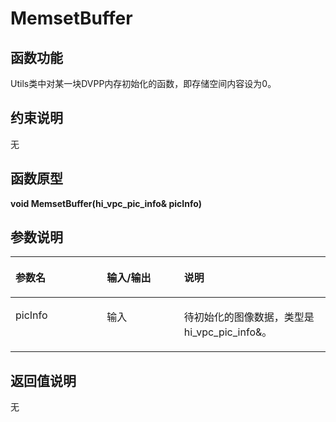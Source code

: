 # MemsetBuffer<a name="ZH-CN_TOPIC_0000001543541026"></a>

## 函数功能<a name="section15868409121"></a>

Utils类中对某一块DVPP内存初始化的函数，即存储空间内容设为0。

## 约束说明<a name="section1771773225914"></a>

无

## 函数原型<a name="section16481811131215"></a>

**void MemsetBuffer\(hi\_vpc\_pic\_info& picInfo\)**

## 参数说明<a name="section2779823101219"></a>

<a name="zh-cn_topic_0122830089_table438764393513"></a>
<table><thead align="left"><tr id="zh-cn_topic_0122830089_row53871743113510"><th class="cellrowborder" valign="top" width="29.03%" id="mcps1.1.4.1.1"><p id="zh-cn_topic_0122830089_p1438834363520"><a name="zh-cn_topic_0122830089_p1438834363520"></a><a name="zh-cn_topic_0122830089_p1438834363520"></a>参数名</p>
</th>
<th class="cellrowborder" valign="top" width="24.51%" id="mcps1.1.4.1.2"><p id="p1769255516412"><a name="p1769255516412"></a><a name="p1769255516412"></a>输入/输出</p>
</th>
<th class="cellrowborder" valign="top" width="46.46%" id="mcps1.1.4.1.3"><p id="zh-cn_topic_0122830089_p173881843143514"><a name="zh-cn_topic_0122830089_p173881843143514"></a><a name="zh-cn_topic_0122830089_p173881843143514"></a>说明</p>
</th>
</tr>
</thead>
<tbody><tr id="zh-cn_topic_0122830089_row2038874343514"><td class="cellrowborder" valign="top" width="29.03%" headers="mcps1.1.4.1.1 "><p id="p68891236203312"><a name="p68891236203312"></a><a name="p68891236203312"></a>picInfo</p>
</td>
<td class="cellrowborder" valign="top" width="24.51%" headers="mcps1.1.4.1.2 "><p id="p8693185517417"><a name="p8693185517417"></a><a name="p8693185517417"></a>输入</p>
</td>
<td class="cellrowborder" valign="top" width="46.46%" headers="mcps1.1.4.1.3 "><p id="p1834917205513"><a name="p1834917205513"></a><a name="p1834917205513"></a>待初始化的图像数据，类型是hi_vpc_pic_info&amp;。</p>
</td>
</tr>
</tbody>
</table>

## 返回值说明<a name="section7624143271217"></a>

无

